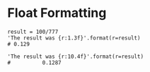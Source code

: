 # Float Formatting

```
result = 100/777
'The result was {r:1.3f}'.format(r=result)
# 0.129

'The result was {r:10.4f}'.format(r=result)
#          0.1287
```